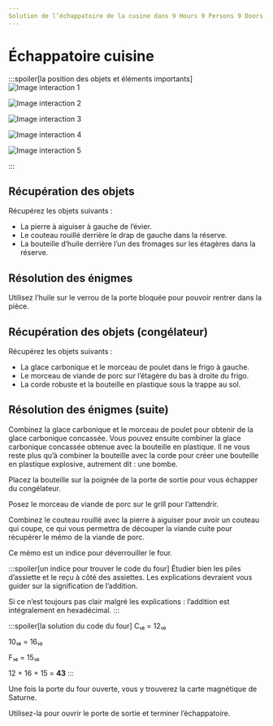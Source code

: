 ```yaml
---
Solution de l’échappatoire de la cusine dans 9 Hours 9 Persons 9 Doors.
---
```

# Échappatoire cuisine

:::spoiler[la position des objets et éléments importants]
![Image interaction 1](/assets/jeu/999/guide/echappatoires/cuisine/interaction_1.webp)

![Image interaction 2](/assets/jeu/999/guide/echappatoires/cuisine/interaction_2.webp)

![Image interaction 3](/assets/jeu/999/guide/echappatoires/cuisine/interaction_3.webp)

![Image interaction 4](/assets/jeu/999/guide/echappatoires/cuisine/interaction_4.webp)

![Image interaction 5](/assets/jeu/999/guide/echappatoires/cuisine/interaction_5.webp)

:::

## Récupération des objets

Récupérez les objets suivants :
- La pierre à aiguiser à gauche de l’évier.
- Le couteau rouillé derrière le drap de gauche dans la réserve.
- La bouteille d’huile derrière l’un des fromages sur les étagères dans la réserve.

## Résolution des énigmes

Utilisez l’huile sur le verrou de la porte bloquée pour pouvoir rentrer dans la pièce.


## Récupération des objets (congélateur)

Récupérez les objets suivants :
- La glace carbonique et le morceau de poulet dans le frigo à gauche.
- Le morceau de viande de porc sur l’étagère du bas à droite du frigo.
- La corde robuste et la bouteille en plastique sous la trappe au sol.

## Résolution des énigmes (suite)

Combinez la glace carbonique et le morceau de poulet pour obtenir de la glace carbonique concassée. Vous pouvez ensuite combiner la glace carbonique concassée obtenue avec la bouteille en plastique. Il ne vous reste plus qu’à combiner la bouteille avec la corde pour créer une bouteille en plastique explosive, autrement dit : une bombe.

Placez la bouteille sur la poignée de la porte de sortie pour vous échapper du congélateur.

Posez le morceau de viande de porc sur le grill pour l’attendrir.

Combinez le couteau rouillé avec la pierre à aiguiser pour avoir un couteau qui coupe, ce qui vous permettra de découper la viande cuite pour récupérer le mémo de la viande de porc.

Ce mémo est un indice pour déverrouiller le four.

:::spoiler[un indice pour trouver le code du four]
Étudier bien les piles d’assiette et le reçu à côté des assiettes. Les explications devraient vous guider sur la signification de l’addition.

Si ce n’est toujours pas clair malgré les explications : l’addition est intégralement en hexadécimal.
:::
<br>

:::spoiler[la solution du code du four]
C₁₆ = 12₁₀

10₁₆ = 16₁₀

F₁₆ = 15₁₀

12 + 16 + 15 = **43**
:::

Une fois la porte du four ouverte, vous y trouverez la carte magnétique de Saturne.

Utilisez-la pour ouvrir le porte de sortie et terminer l’échappatoire.